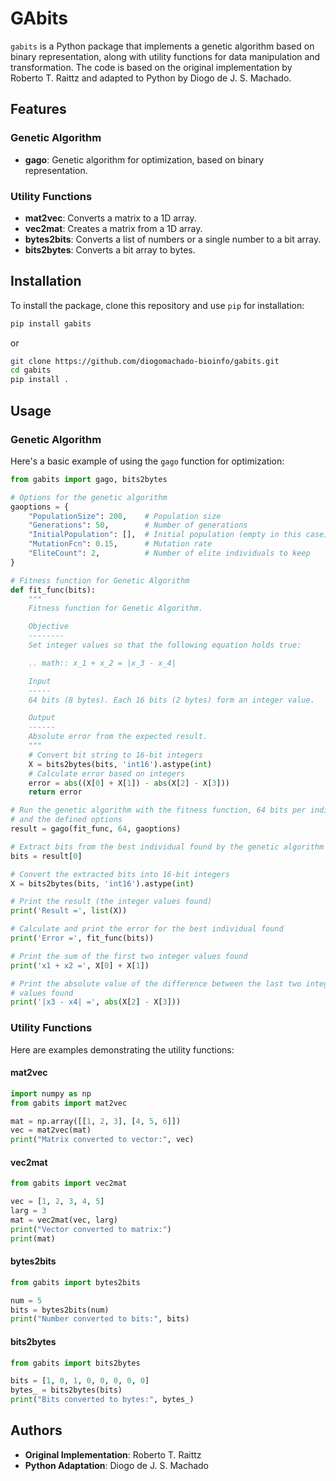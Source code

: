 # GAbits

`gabits` is a Python package that implements a genetic algorithm based on
binary representation, along with utility functions for data manipulation and
transformation. The code is based on the original implementation by Roberto T.
Raittz and adapted to Python by Diogo de J. S. Machado.

## Features

### Genetic Algorithm
- **gago**: Genetic algorithm for optimization, based on binary representation.

### Utility Functions
- **mat2vec**: Converts a matrix to a 1D array.
- **vec2mat**: Creates a matrix from a 1D array.
- **bytes2bits**: Converts a list of numbers or a single number to a bit array.
- **bits2bytes**: Converts a bit array to bytes.

## Installation

To install the package, clone this repository and use `pip` for installation:

```sh
pip install gabits
```
or
```sh
git clone https://github.com/diogomachado-bioinfo/gabits.git
cd gabits
pip install .
```

## Usage

### Genetic Algorithm

Here's a basic example of using the `gago` function for optimization:

```python
from gabits import gago, bits2bytes

# Options for the genetic algorithm
gaoptions = {
    "PopulationSize": 200,    # Population size
    "Generations": 50,        # Number of generations
    "InitialPopulation": [],  # Initial population (empty in this case)
    "MutationFcn": 0.15,      # Mutation rate
    "EliteCount": 2,          # Number of elite individuals to keep
}

# Fitness function for Genetic Algorithm
def fit_func(bits):
    """
    Fitness function for Genetic Algorithm.

    Objective
    --------
    Set integer values so that the following equation holds true:

    .. math:: x_1 + x_2 = |x_3 - x_4|

    Input
    -----
    64 bits (8 bytes). Each 16 bits (2 bytes) form an integer value.

    Output
    ------
    Absolute error from the expected result.
    """
    # Convert bit string to 16-bit integers
    X = bits2bytes(bits, 'int16').astype(int)
    # Calculate error based on integers
    error = abs((X[0] + X[1]) - abs(X[2] - X[3]))
    return error

# Run the genetic algorithm with the fitness function, 64 bits per individual
# and the defined options
result = gago(fit_func, 64, gaoptions)

# Extract bits from the best individual found by the genetic algorithm
bits = result[0]

# Convert the extracted bits into 16-bit integers
X = bits2bytes(bits, 'int16').astype(int)

# Print the result (the integer values found)
print('Result =', list(X))

# Calculate and print the error for the best individual found
print('Error =', fit_func(bits))

# Print the sum of the first two integer values found
print('x1 + x2 =', X[0] + X[1])

# Print the absolute value of the difference between the last two integer
# values found
print('|x3 - x4| =', abs(X[2] - X[3]))
```

### Utility Functions

Here are examples demonstrating the utility functions:

#### mat2vec

```python
import numpy as np
from gabits import mat2vec

mat = np.array([[1, 2, 3], [4, 5, 6]])
vec = mat2vec(mat)
print("Matrix converted to vector:", vec)
```

#### vec2mat

```python
from gabits import vec2mat

vec = [1, 2, 3, 4, 5]
larg = 3
mat = vec2mat(vec, larg)
print("Vector converted to matrix:")
print(mat)
```

#### bytes2bits

```python
from gabits import bytes2bits

num = 5
bits = bytes2bits(num)
print("Number converted to bits:", bits)
```

#### bits2bytes

```python
from gabits import bits2bytes

bits = [1, 0, 1, 0, 0, 0, 0, 0]
bytes_ = bits2bytes(bits)
print("Bits converted to bytes:", bytes_)
```

## Authors

- **Original Implementation**: Roberto T. Raittz
- **Python Adaptation**: Diogo de J. S. Machado